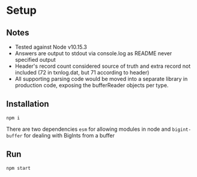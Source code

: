 # Setup

## Notes
  * Tested against Node v10.15.3
  * Answers are output to stdout via console.log as README never specified output
  * Header's record count considered source of truth and extra record not included (72 in txnlog.dat, but 71 according to header)
  * All supporting parsing code would be moved into a separate library in production code, exposing the bufferReader objects per type.

## Installation
`npm i`

There are two dependencies `esm` for allowing modules in node and `bigint-buffer` for dealing with BigInts from a buffer

## Run
`npm start`